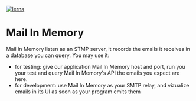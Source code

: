 [![lerna](https://img.shields.io/badge/maintained%20with-lerna-cc00ff.svg)](https://lerna.js.org/)

# Mail In Memory

Mail In Memory listen as an STMP server, it records the emails it receives in a database you can query. You may use it:
- for testing: give our application Mail In Memory host and port, run you your test and query Mail In Memory's API the emails you expect are here.
- for development: use Mail In Memory as your SMTP relay, and vizualize emails in its UI as soon as your program emits them


